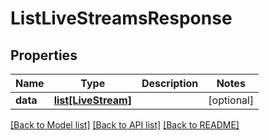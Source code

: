 # ListLiveStreamsResponse

## Properties
Name | Type | Description | Notes
------------ | ------------- | ------------- | -------------
**data** | [**list[LiveStream]**](LiveStream.md) |  | [optional]

[[Back to Model list]](../README.md#documentation-for-models) [[Back to API list]](../README.md#documentation-for-api-endpoints) [[Back to README]](../README.md)



